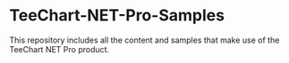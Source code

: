 # TeeChart-NET-Pro-Samples
This repository includes all the content and samples that make use of the TeeChart NET Pro product.
